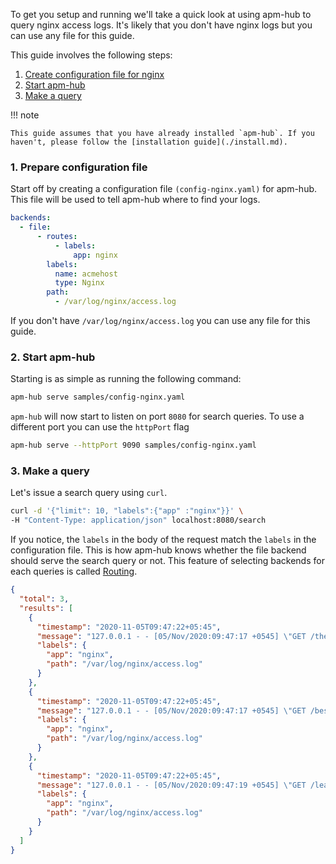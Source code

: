 To get you setup and running we'll take a quick look at using apm-hub to query nginx access logs. It's likely that you don't have nginx logs but you can use any file for this guide.

This guide involves the following steps:

1. [Create configuration file for nginx](#1-prepare-configuration-file)
2. [Start apm-hub](#2-start-apm-hub)
3. [Make a query](#3-make-a-query)

!!! note

    This guide assumes that you have already installed `apm-hub`. If you haven't, please follow the [installation guide](./install.md).

### 1. Prepare configuration file

Start off by creating a configuration file `(config-nginx.yaml)` for apm-hub. This file will be used to tell apm-hub where to find your logs.

```yaml
backends:
  - file:
      - routes:
          - labels:
              app: nginx
        labels:
          name: acmehost
          type: Nginx
        path:
          - /var/log/nginx/access.log
```

If you don't have `/var/log/nginx/access.log` you can use any file for this guide.

### 2. Start apm-hub

Starting is as simple as running the following command:

```sh
apm-hub serve samples/config-nginx.yaml
```

`apm-hub` will now start to listen on port `8080` for search queries. To use a different port you can use the `httpPort` flag

```sh
apm-hub serve --httpPort 9090 samples/config-nginx.yaml
```

### 3. Make a query

Let's issue a search query using `curl`.

```sh
curl -d '{"limit": 10, "labels":{"app" :"nginx"}}' \
-H "Content-Type: application/json" localhost:8080/search
```

If you notice, the `labels` in the body of the request match the `labels` in the configuration file. This is how apm-hub knows whether the file backend should serve the search query or not. This feature of selecting backends for each queries is called [Routing](./concepts/routing.md).

```json
{
  "total": 3,
  "results": [
    {
      "timestamp": "2020-11-05T09:47:22+05:45",
      "message": "127.0.0.1 - - [05/Nov/2020:09:47:17 +0545] \"GET /the HTTP/1.1\" 304 0 \"-\" \"Mozilla/5.0 (X11; Linux x86_64) AppleWebKit/537.36 (KHTML, like Gecko) Chrome/86.0.4240.111 Safari/537.36\"",
      "labels": {
        "app": "nginx",
        "path": "/var/log/nginx/access.log"
      }
    },
    {
      "timestamp": "2020-11-05T09:47:22+05:45",
      "message": "127.0.0.1 - - [05/Nov/2020:09:47:17 +0545] \"GET /best HTTP/1.1\" 304 0 \"-\" \"Mozilla/5.0 (X11; Linux x86_64) AppleWebKit/537.36 (KHTML, like Gecko) Chrome/86.0.4240.111 Safari/537.36\"",
      "labels": {
        "app": "nginx",
        "path": "/var/log/nginx/access.log"
      }
    },
    {
      "timestamp": "2020-11-05T09:47:22+05:45",
      "message": "127.0.0.1 - - [05/Nov/2020:09:47:19 +0545] \"GET /league HTTP/1.1\" 200 612 \"-\" \"Mozilla/5.0 (X11; Linux x86_64) AppleWebKit/537.36 (KHTML, like Gecko) Chrome/86.0.4240.111 Safari/537.36\"",
      "labels": {
        "app": "nginx",
        "path": "/var/log/nginx/access.log"
      }
    }
  ]
}
```
